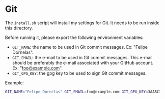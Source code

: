 Git
===

The `install.sh` script will install my settings for Git. It needs to be run inside this directory.

Before running it, please export the following environment variables:

- `GIT_NAME`: the name to be used in Git commit messages. Ex: "Felipe Dornelas".
- `GIT_EMAIL`: the e-mail to be used in Git commit messages. This e-mail should be preferably the e-mail associated with your GitHub account. Ex: "foo@example.com".
- `GIT_GPG_KEY`: the gpg key to be used to sign Git commit messages.

Example:

```sh
GIT_NAME="Felipe Dornelas" GIT_EMAIL=foo@example.com GIT_GPG_KEY=3AA5C34371567BD2 ./install.sh
```
